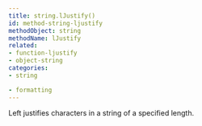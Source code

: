 ```yaml
---
title: string.lJustify()
id: method-string-ljustify
methodObject: string
methodName: lJustify
related:
- function-ljustify
- object-string
categories:
- string

- formatting
---
```


Left justifies characters in a string of a specified length.